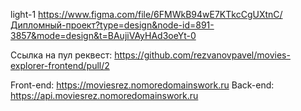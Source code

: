 light-1
https://www.figma.com/file/6FMWkB94wE7KTkcCgUXtnC/Дипломный-проект?type=design&node-id=891-3857&mode=design&t=BAujiVAyHAd3oeYt-0

Ссылка на пул реквест: https://github.com/rezvanovpavel/movies-explorer-frontend/pull/2

Front-end: https://moviesrez.nomoredomainswork.ru
Back-end: https://api.moviesrez.nomoredomainswork.ru